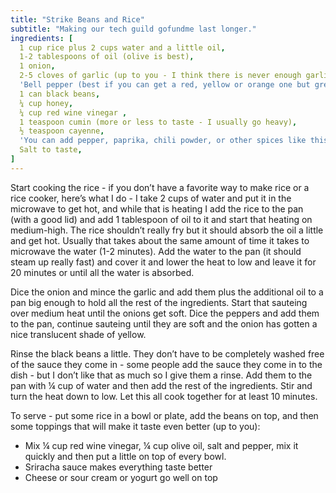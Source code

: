 ```yaml
---
title: "Strike Beans and Rice"
subtitle: "Making our tech guild gofundme last longer."
ingredients: [
  1 cup rice plus 2 cups water and a little oil,
  1-2 tablespoons of oil (olive is best),
  1 onion,
  2-5 cloves of garlic (up to you - I think there is never enough garlic),
  'Bell pepper (best if you can get a red, yellow or orange one but green works too)',
  1 can black beans,
  ¼ cup honey,
  ¼ cup red wine vinegar ,
  1 teaspoon cumin (more or less to taste - I usually go heavy),
  ½ teaspoon cayenne,
  'You can add pepper, paprika, chili powder, or other spices like this to taste',
  Salt to taste,
]
---
```


Start cooking the rice - if you don’t have a favorite way to make rice or a rice cooker, here’s what I do - I take 2 cups of water and put it in the microwave to get hot, and while that is heating I add the rice to the pan (with a good lid) and add 1 tablespoon of oil to it and start that heating on medium-high.  The rice shouldn’t really fry but it should absorb the oil a little and get hot.  Usually that takes about the same amount of time it takes to microwave the water (1-2 minutes).   Add the water to the pan (it should steam up really fast) and cover it and lower the heat to low and leave it for 20 minutes or until all the water is absorbed.

Dice the onion and mince the garlic and add them plus the additional oil to a pan big enough to hold all the rest of the ingredients.  Start that sauteing over medium heat until the onions get soft.  Dice the peppers and add them to the pan, continue sauteing until they are soft and the onion has gotten a nice translucent shade of yellow.  

Rinse the black beans a little.  They don’t have to be completely washed free of the sauce they come in - some people add the sauce they come in to the dish - but I don’t like that as much so I give them a rinse.  Add them to the pan with ¼ cup of water and then add the rest of the ingredients.   Stir and turn the heat down to low.   Let this all cook together for at least 10 minutes.

To serve - put some rice in a bowl or plate, add the beans on top, and then some toppings that will make it taste even better (up to you):
- Mix ¼ cup red wine vinegar, ¼ cup olive oil, salt and pepper, mix it quickly and then put a little on top of every bowl.  
- Sriracha sauce makes everything taste better
- Cheese or sour cream or yogurt go well on top
